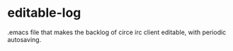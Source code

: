 # editable-log
.emacs file that makes the backlog of circe irc client editable, with periodic autosaving.
